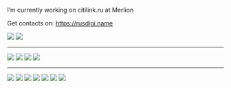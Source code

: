 I’m currently working on citilink.ru at Merlion

Get contacts on: https://rusdigi.name

<a target="_blank" href="https://t.me/Ma3oBblu"><img src="https://img.shields.io/badge/Telegram-Ma3oBblu-green?style=flat-square&logo=Telegram"/></a>
<a target="_blank" href="mailto:Ma3oBblu@gmail.com"><img src="https://img.shields.io/badge/Gmail-Ma3oBblu@gmail.com-green?style=flat-square&logo=Gmail"/></a>

<hr/>
<span><img src="https://img.shields.io/badge/PHP-white?style=flat-square&logo=php"/></span>
<span><img src="https://img.shields.io/badge/NodeJS-white?style=flat-square&logo=node.js"/></span>
<span><img src="https://img.shields.io/badge/Python-white?style=flat-square&logo=python"/></span>
<span><img src="https://img.shields.io/badge/Golang-white?style=flat-square&logo=go"/></span>

<hr/>
<span><img src="https://img.shields.io/badge/confluence-lightgray?style=flat-square&logo=confluence"/></span>
<span><img src="https://img.shields.io/badge/jira-lightgray?style=flat-square&logo=jira"/></span>
<span><img src="https://img.shields.io/badge/bitbucket-lightgray?style=flat-square&logo=bitbucket"/></span>
<span><img src="https://img.shields.io/badge/gitlab-lightgray?style=flat-square&logo=gitlab"/></span>
<span><img src="https://img.shields.io/badge/github-lightgray?style=flat-square&logo=github"/></span>
<span><img src="https://img.shields.io/badge/docker-lightgray?style=flat-square&logo=docker"/></span>
<span><img src="https://img.shields.io/badge/kubernetes-lightgray?style=flat-square&logo=kubernetes"/></span>
